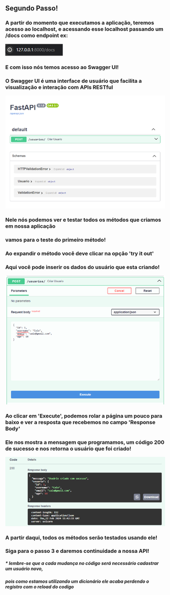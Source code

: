 ## Segundo Passo!

### A partir do momento que executamos a aplicação, teremos acesso ao localhost, e acessando esse localhost passando um /docs como endpoint ex:

<img src="../img/exemploEndPoint.png">

### E com isso nós temos acesso ao Swagger UI!
### O Swagger UI é uma interface de usuário que facilita a visualização e interação com APIs RESTful

<img src="../img/swagger.png">

### Nele nós podemos ver e testar todos os métodos que criamos em nossa aplicação

### vamos para o teste do primeiro método!
### Ao expandir o método você deve clicar na opção 'try it out'
### Aqui você pode inserir os dados do usuário que esta criando!

<img src="../img/post.png">

### Ao clicar em 'Execute', podemos rolar a página um pouco para baixo e ver a resposta que recebemos no campo 'Response Body'
### Ele nos mostra a mensagem que programamos, um código 200 de sucesso e nos retorna o usuário que foi criado!

<img src="../img/response.png">


### A partir daqui, todos os métodos serão testados usando ele!

### Siga para o passo 3 e daremos continuidade a nossa API!

##### * lembre-se que a cada mudança no código será necessário cadastrar um usuário novo,
#####   pois como estamos utilizando um dicionário ele acaba perdendo o registro com o reload do codigo